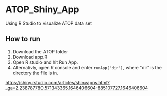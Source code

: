 # ATOP_Shiny_App
Using R Studio to visualize ATOP data set

## How to run 
1. Download the ATOP folder
2. Download app.R 
3. Open R studio and hit Run App.
3. Alternativly, open R console and enter <code>runApp("dir")</code>, where "dir" is the directory the file is in.


https://shiny.rstudio.com/articles/shinyapps.html?_ga=2.238787780.571343365.1646406604-885107727.1646406604
